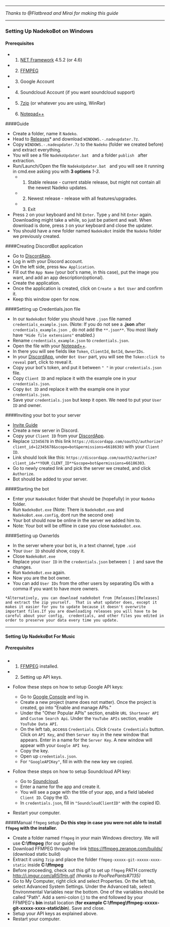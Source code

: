 ________________________________________________________________________________
*Thanks to @Flatbread and Mirai for making this guide*
________________________________________________________________________________

### Setting Up NadekoBot on Windows
#### Prerequisites 
- 1) [NET Framework][NET Framework] 4.5.2 (or 4.6)
- 2) [FFMPEG][FFMPEG] 
- 3) Google Account
- 4) Soundcloud Account (if you want soundcloud support)
- 5) [7zip][7zip] (or whatever you are using, WinRar)
- 6) [Notepad++][Notepad++]

####Guide 

- Create a folder, name it `Nadeko`.
- Head to [Releases][Releases]* and download `WINDOWS.-.nadeupdater.7z`.
- Copy `WINDOWS.-.nadeupdater.7z` to the `Nadeko` (folder we created before) and extract everything.
- You will see a file `NadekoUpdater.bat ` and a folder `publish ` after extraction.
- Run/Launch/Open the file `NadekoUpdater.bat ` and you will see it running in cmd.exe asking you with **3 options** *1-3*.
    - 1) Stable release - current stable release, but might not contain all the newest Nadeko updates.
    - 2) Newest release - release with all features/upgrades.
    - 3) Exit
- Press `2` on your keyboard and hit `Enter`. Type `y` and hit `Enter` again. Downloading might take a while, so just be patient and wait. When download is done, press `3` on your keyboard and close the updater.
- You should have a new folder named `NadekoBot` inside the `Nadeko` folder we previously created.

####Creating DiscordBot application
- Go to [DiscordApp][DiscordApp].
- Log in with your Discord account.
- On the left side, press `New Application`.
- Fill out the `App Name` (your bot's name, in this case), put the image you want, and add an app description(optional).
- Create the application.
- Once the application is created, click on `Create a Bot User` and confirm it.
- Keep this window open for now.

####Setting up Credentials.json file
- In our `NadekoBot` folder you should have `.json` file named `credentials_example.json`. (Note: If you do not see a **.json** after `credentials_example.json `, do not add the `**.json**`. You most likely have `"Hide file extensions"` enabled.)
- Rename `credentials_example.json` to `credentials.json`.
- Open the file with your [Notepad++][Notepad++].
- In there you will see fields like `Token`, `ClientId`, `BotId`, `OwnerIDs`.
- In your [DiscordApp][DiscordApp], under `Bot User` part, you will see the `Token:click to reveal` part, click to reveal it.
- Copy your bot's token, and put it between `" "` in your `credentials.json` file.
- Copy `Client ID` and replace it with the example one in your `credentials.json`.
- Copy `Bot ID` and replace it with the example one in your `credentials.json`.
- Save your `credentials.json` but keep it open. We need to put your `User ID` and owner.

####Inviting your bot to your server 
- [Invite Guide][Invite Guide]
- Create a new server in Discord.
- Copy your `Client ID` from your [DiscordApp][DiscordApp].
- Replace `12345678` in this link `https://discordapp.com/oauth2/authorize?client_id=12345678&scope=bot&permissions=66186303` with your `Client ID`.
- Link should look like this: `https://discordapp.com/oauth2/authorize?client_id=**YOUR_CLENT_ID**&scope=bot&permissions=66186303`.
- Go to newly created link and pick the server we created, and click `Authorize`.
- Bot should be added to your server.

####Starting the bot
- Enter your `NadekoBot` folder that should be (hopefully) in your `Nadeko` folder.
- Run `NadekoBot.exe` (Note: There is `NadekoBot.exe` and `NadekoBot.exe.config`, dont run the second one)
- Your bot should now be online in the server we added him to.
- Note: Your bot will be offline in case you close `NadekoBot.exe`.

####Setting up OwnerIds
- In the server where your bot is, in a text channel, type `.uid`
- Your `User ID` should show, copy it.
- Close `NadekoBot.exe`
- Replace your `User ID` in the `credentials.json` between `[ ]` and save the changes.
- Run `NadekoBot.exe` again.
- Now you are the bot owner.
- You can add `User IDs` from the other users by separating IDs with a comma if you want to have more owners.

`*Alternatively, you can download nadekobot from [Releases][Releases] and extract the zip yourself. 
That is what updater does, except it makes it easier for you to update because it doesn't overwrite 
important files.If you are downloading releases you will have to be careful about your config, 
credentials, and other files you edited in order to preserve your data every time you update.`

________________________________________________________________________________

#### Setting Up NadekoBot For Music
##### Prerequisites
- 1) [FFMPEG][FFMPEG] installed.
- 2) Setting up API keys.

- Follow these steps on how to setup Google API keys:
    - Go to [Google Console][Google Console] and log in.
    - Create a new project (name does not matter). Once the project is created, go into "Enable and manage APIs."
    - Under the "Other Popular APIs" section, enable `URL Shortener API` and `Custom Search Api`. Under the `YouTube APIs` section, enable `YouTube Data API`.
    - On the left tab, access `Credentials`. Click `Create Credentials` button. Click on `API Key`, and then `Server Key` in the new window that appears. Enter in a name for the `Server Key`. A new window will appear with your `Google API key`. 
    - Copy the key.
    - Open up `credentials.json`. 
    - For `"GoogleAPIKey"`, fill in with the new key we copied.
- Follow these steps on how to setup Soundcloud API key:
    - Go to [Soundcloud][Soundcloud]. 
    - Enter a name for the app and create it. 
    - You will see a page with the title of your app, and a field labeled `Client ID`. Copy the ID. 
    - In `credentials.json`, fill in `"SoundcloudClientID"` with the copied ID.
- Restart your computer.

####Manual `ffmpeg` setup 
**Do this step in case you were not able to install `ffmpeg` with the installer.**

- Create a folder named `ffmpeg` in your main Windows directory. We will use **C:\ffmpeg** (for our guide)
- Download FFMPEG through the link https://ffmpeg.zeranoe.com/builds/ (download static build)
- Extract it using `7zip` and place the folder `ffmpeg-xxxxx-git-xxxxx-xxxx-static` inside **C:\ffmpeg**
- Before proceeding, check out this gif to set up `ffmpeg` PATH correctly http://i.imgur.com/aR5l1Hn.gif *(thanks to PooPeePants#7135)*
- Go to My Computer, right click and select Properties. On the left tab, select Advanced System Settings. Under the Advanced tab, select Environmental Variables near the bottom. One of the variables should be called "Path". Add a semi-colon (;) to the end followed by your FFMPEG's **bin** install location (**for example C:\ffmpeg\ffmpeg-xxxxx-git-xxxxx-xxxx-static\bin**). Save and close.
- Setup your API keys as explained above.
- Restart your computer.

[NET Framework]: https://www.microsoft.com/en-us/download/details.aspx?id=48130
[FFMPEG]: https://github.com/Soundofdarkness/FFMPEG-Installer
[7zip]: http://www.7-zip.org/download.html
[Releases]: //github.com/Kwoth/NadekoUpdater/releases/tag/v1.0
[DiscordApp]: https://discordapp.com/developers/applications/me
[Notepad++]: https://notepad-plus-plus.org/
[Invite Guide]: http://discord.kongslien.net/guide.html
[Google Console]: https://console.developers.google.com
[Soundcloud]: https://soundcloud.com/you/apps/new
